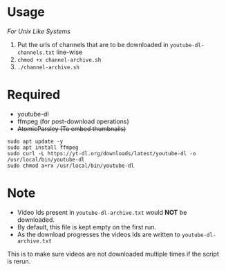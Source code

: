 # Usage

*For Unix Like Systems*  

1. Put the urls of channels that are to be downloaded in `youtube-dl-channels.txt` line-wise   
3. `chmod +x channel-archive.sh`
4. `./channel-archive.sh`

# Required
- youtube-dl
- ffmpeg (for post-download operations)
- ~~AtomicParsley (To embed thumbnails)~~
```
sudo apt update -y
sudo apt install ffmpeg
sudo curl -L https://yt-dl.org/downloads/latest/youtube-dl -o /usr/local/bin/youtube-dl
sudo chmod a+rx /usr/local/bin/youtube-dl
```
  
# Note
- Video Ids present in `youtube-dl-archive.txt` would **NOT** be downloaded.
- By default, this file is kept empty on the first run.
- As the download progresses the videos Ids are written to `youtube-dl-archive.txt`

This is to make sure videos are not downloaded multiple times if the script is rerun.